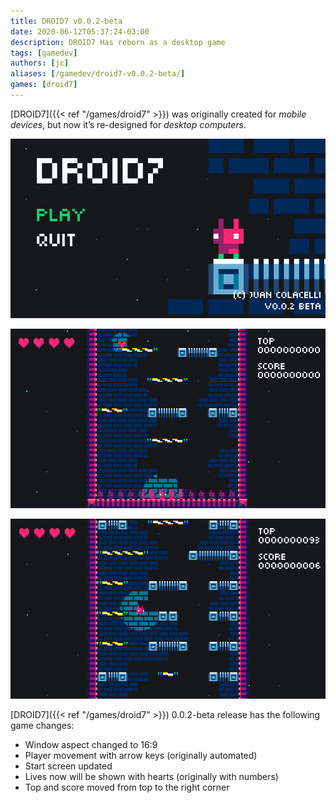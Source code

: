 ```yaml
---
title: DROID7 v0.0.2-beta
date: 2020-06-12T05:37:24-03:00
description: DROID7 Has reborn as a desktop game
tags: [gamedev]
authors: [jc]
aliases: [/gamedev/droid7-v0.0.2-beta/]
games: [droid7]
---
```


[DROID7]({{< ref "/games/droid7" >}}) was originally created for _mobile devices_, but now it’s re-designed for _desktop computers_.

![Start screen](screenshot_1.png)

![In game](screenshot_2.png)

![In game](screenshot_3.png)

[DROID7]({{< ref "/games/droid7" >}}) 0.0.2-beta release has the following game changes:

-   Window aspect changed to 16:9
-   Player movement with arrow keys (originally automated)
-   Start screen updated
-   Lives now will be shown with hearts (originally with numbers)
-   Top and score moved from top to the right corner

